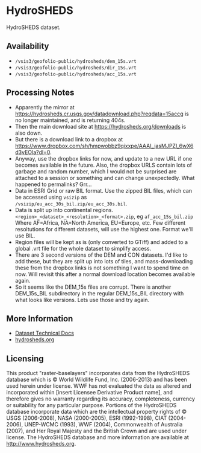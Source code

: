 # HydroSHEDS

HydroSHEDS dataset.

## Availability

* `/vsis3/geofolio-public/hydrosheds/dem_15s.vrt`
* `/vsis3/geofolio-public/hydrosheds/dir_15s.vrt`
* `/vsis3/geofolio-public/hydrosheds/acc_15s.vrt`

## Processing Notes

* Apparently the mirror at https://hydrosheds.cr.usgs.gov/datadownload.php?reqdata=15accg is no longer maintained, and is returning 404s.
* Then the main download site at https://hydrosheds.org/downloads is also down. 
* But there is a download link to a dropbox at https://www.dropbox.com/sh/hmpwobbz9qixxpe/AAAI_jasMJPZl_6wX6d3vEOla?dl=0. 
* Anyway, use the dropbox links for now, and update to a new URL if one becomes available in the future. Also, the dropbox URLS contain lots of garbage and random number, which I would not be surprised are attached to a session or something and can change unexpectedly. What happened to permalinks? Grr...
* Data in ESRI Grid or raw BIL format. Use the zipped BIL files, which can be accessed using `vsizip` as `/vsizip/eu_acc_30s_bil.zip/eu_acc_30s.bil`.
* Data is split up into continental regions. `<region>_<dataset>_<resolution>_<format>.zip`, eg `af_acc_15s_bil.zip` Where AF=Africa, NA=North America, EU=Europe, etc. Few different resoltutions for different datasets, will use the highest one. Format we'll use BIL.
* Region files will be kept as is (only converted to GTiff) and added to a global .vrt file for the whole dataset to simplify access.
* There are 3 second versions of the DEM and CON datasets. I'd like to add these, but they are split up into lots of tiles, and mass-downloading these from the dropbox links is not something I want to spend time on now. Will revisit this after a normal download location becomes available again.
* So it seems like the DEM_15s files are corrupt. There is another DEM_15s_BIL subdirectory in the regular DEM_15s_BIL directory with what looks like versions. Lets use those and try again.

## More Information

* [Dataset Technical Docs](HydroSHEDS_TechDoc_v10.pdf)
* [hydrosheds.org](https://hydrosheds.org/)

## Licensing

This product "raster-baselayers" incorporates data from the HydroSHEDS database which is © World Wildlife Fund, Inc. (2006-2013) and has been used herein under license. WWF has not evaluated the data as altered and incorporated within [insert Licensee Derivative Product name], and therefore gives no warranty regarding its accuracy, completeness, currency or suitability for any particular purpose. Portions of the HydroSHEDS database incorporate data which are the intellectual property rights of © USGS (2006-2008), NASA (2000-2005), ESRI (1992-1998), CIAT (2004-2006), UNEP-WCMC (1993), WWF (2004), Commonwealth of Australia (2007), and Her Royal Majesty and the British Crown and are used under license. The HydroSHEDS database and more information are available at http://www.hydrosheds.org.
